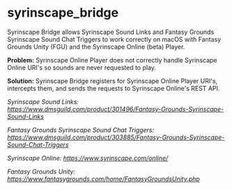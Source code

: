 # syrinscape_bridge

Syrinscape Bridge allows Syrinscape Sound Links and Fantasy Grounds Syrinscape Sound Chat Triggers to work correctly on macOS with Fantasy Grounds Unity (FGU) and the Syrinscape Online (beta) Player.

<b>Problem:</b> Syrinscape Online Player does not correctly handle Syrinscape Online URI's so sounds are never requested to play.

<b>Solution:</b> Syrinscape Bridge registers for Syrinscape Online Player URI's, intercepts them, and sends the requests to Syrinscape Online's REST API.


<i>Syrinscape Sound Links: https://www.dmsguild.com/product/301496/Fantasy-Grounds-Syrinscape-Sound-Links</i>

<i>Fantasy Grounds Syrinscape Sound Chat Triggers: https://www.dmsguild.com/product/303885/Fantasy-Grounds-Syrinscape-Sound-Chat-Triggers</i>

<i>Syrinscape Online: https://www.syrinscape.com/online/</i>

<i>Fantasy Grounds Unity: https://www.fantasygrounds.com/home/FantasyGroundsUnity.php</i>
